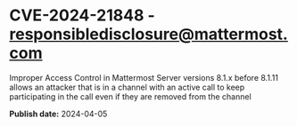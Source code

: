 # CVE-2024-21848 - responsibledisclosure@mattermost.com

Improper Access Control in Mattermost Server versions 8.1.x before 8.1.11 allows an attacker that is in a channel with an active call to keep participating in the call even if they are removed from the channel



**Publish date:** 2024-04-05
